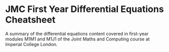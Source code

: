 # JMC First Year Differential Equations Cheatsheet

A summary of the differential equations content covered in first-year modules M1M1 and M1J1 of the Joint Maths and Computing course at Imperial College London.
